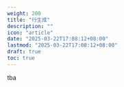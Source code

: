 ```yaml
---
weight: 200
title: "行生成"
description: ""
icon: "article"
date: "2025-03-22T17:08:12+08:00"
lastmod: "2025-03-22T17:08:12+08:00"
draft: true
toc: true
---
```


tba